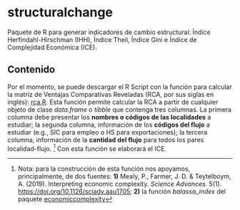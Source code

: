 # structuralchange
Paquete de R para generar indicadores de cambio estructural: Índice Herfindahl-Hirschman (IHH), Índice Theil, Índice Gini e Índice de Complejidad Económica (ICE). 

## Contenido
Por el momento, se puede descargar el R Script con la función para calcular la matriz de Ventajas Comparativas Reveladas (RCA, por sus siglas en inglés): [rca.R](/rca.R). Esta función permite calcular la RCA a partir de cualquier objeto de clase *data.frame* o *tibble* que contenga tres columnas. La primera columna debe presentar los **nombres o códigos de las localidades** a estudiar; la segunda columna, información de los **códigos del flujo** a estudiar (e.g., SIC para empleo o HS para exportaciones); la tercera columna, información de la **cantidad del flujo** para todos los pares localidad-flujo. [^1] Con esta función se elaborará el ICE.

[^1]: Nota: para la construcción de esta función nos apoyamos, principalmente, de dos fuentes: **1)** Mealy, P., Farmer, J. D. & Teytelboym, A. (2019). Interpreting economic complexity. *Science Advances*. 5(1). https://doi.org/10.1126/sciadv.aau1705; **2)** la función *balassa_index* del paquete [economiccomplexity](https://github.com/pachadotdev/economiccomplexity/tree/master)
